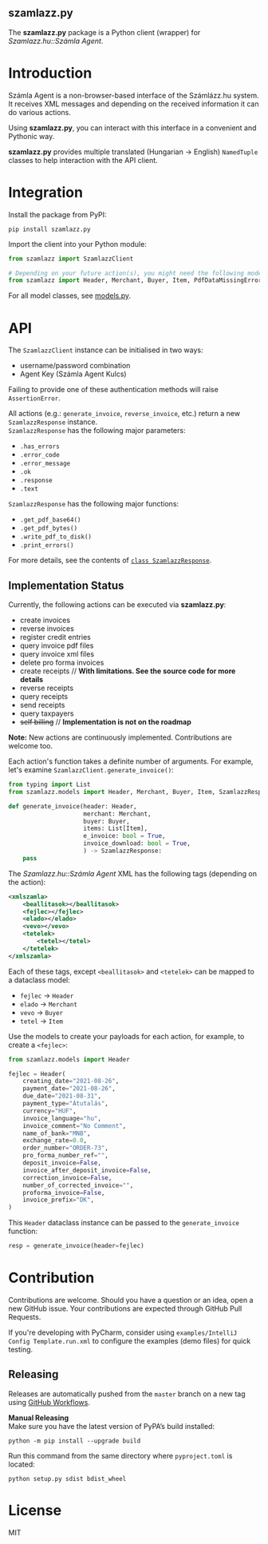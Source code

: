 szamlazz.py
----
The **szamlazz.py** package is a Python client (wrapper) for *Szamlazz.hu::Számla Agent*.

# Introduction
Számla Agent is a non-browser-based interface of the Számlázz.hu system.
It receives XML messages and depending on the received information it can do various actions.

Using **szamlazz.py**, you can interact with this interface in a convenient and Pythonic way.

**szamlazz.py** provides multiple translated (Hungarian -> English) `NamedTuple` classes to help interaction with the API client. 

# Integration
Install the package from PyPI:
```shell
pip install szamlazz.py
```

Import the client into your Python module:
```python
from szamlazz import SzamlazzClient

# Depending on your future action(s), you might need the following model classes too:
from szamlazz import Header, Merchant, Buyer, Item, PdfDataMissingError
```
For all model classes, see [models.py](szamlazz/models.py).

# API
The `SzamlazzClient` instance can be initialised in two ways:
  * username/password combination
  * Agent Key (Számla Agent Kulcs)

Failing to provide one of these authentication methods will raise `AssertionError`.

All actions (e.g.: `generate_invoice`, `reverse_invoice`, etc.) return a new `SzamlazzResponse` instance. <br>
`SzamlazzResponse` has the following major parameters:
  * `.has_errors`
  * `.error_code`
  * `.error_message`
  * `.ok`
  * `.response`
  * `.text`

`SzamlazzResponse` has the following major functions:
  * `.get_pdf_base64()`
  * `.get_pdf_bytes()`
  * `.write_pdf_to_disk()`
  * `.print_errors()`

For more details, see the contents of [`class SzamlazzResponse`](szamlazz/models.py).

## Implementation Status
Currently, the following actions can be executed via **szamlazz.py**:
  * create invoices
  * reverse invoices
  * register credit entries
  * query invoice pdf files
  * query invoice xml files
  * delete pro forma invoices
  * create receipts // **With limitations. See the source code for more details**
  * reverse receipts
  * query receipts
  * send receipts
  * query taxpayers
  * ~~self billing~~ // **Implementation is not on the roadmap**

**Note:** New actions are continuously implemented. Contributions are welcome too.

Each action's function takes a definite number of arguments. For example, let's examine `SzamlazzClient.generate_invoice()`:
```python
from typing import List
from szamlazz.models import Header, Merchant, Buyer, Item, SzamlazzResponse

def generate_invoice(header: Header,
                     merchant: Merchant,
                     buyer: Buyer,
                     items: List[Item],
                     e_invoice: bool = True,
                     invoice_download: bool = True,
                     ) -> SzamlazzResponse:
    pass
```

The *Szamlazz.hu::Számla Agent* XML has the following tags (depending on the action):
```xml
<xmlszamla>
    <beallitasok></beallitasok>
    <fejlec></fejlec>
    <elado></elado>
    <vevo></vevo>
    <tetelek>
        <tetel></tetel>
    </tetelek>
</xmlszamla>
```

Each of these tags, except `<beallitasok>` and `<tetelek>` can be mapped to a dataclass model:
  * `fejlec` -> `Header`
  * `elado` -> `Merchant`
  * `vevo` -> `Buyer`
  * `tetel` -> `Item`

Use the models to create your payloads for each action, for example, to create a `<fejlec>`:
```python
from szamlazz.models import Header

fejlec = Header(
    creating_date="2021-08-26",
    payment_date="2021-08-26",
    due_date="2021-08-31",
    payment_type="Átutalás",
    currency="HUF",
    invoice_language="hu",
    invoice_comment="No Comment",
    name_of_bank="MNB",
    exchange_rate=0.0,
    order_number="ORDER-73",
    pro_forma_number_ref="",
    deposit_invoice=False,
    invoice_after_deposit_invoice=False,
    correction_invoice=False,
    number_of_corrected_invoice="",
    proforma_invoice=False,
    invoice_prefix="DK",
)
```

This `Header` dataclass instance can be passed to the `generate_invoice` function:
```python
resp = generate_invoice(header=fejlec)
```

# Contribution
Contributions are welcome. Should you have a question or an idea, open a new GitHub issue.
Your contributions are expected through GitHub Pull Requests.

If you're developing with PyCharm, consider using `examples/IntelliJ Config Template.run.xml` 
to configure the examples (demo files) for quick testing.

## Releasing
Releases are automatically pushed from the `master` branch on a new tag using [GitHub Workflows](.github/workflows/publish-to-pypi.yml).

**Manual Releasing** <br>
Make sure you have the latest version of PyPA’s build installed:
```shell
python -m pip install --upgrade build
```
Run this command from the same directory where `pyproject.toml` is located:
```shell
python setup.py sdist bdist_wheel
```

# License
MIT
